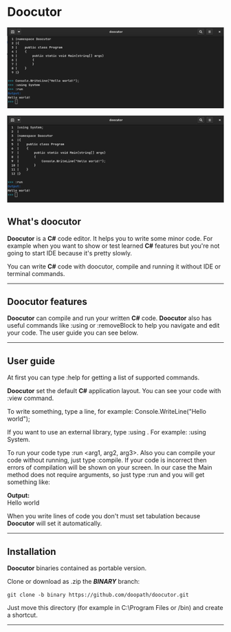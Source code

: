 # Doocutor

![no image](https://raw.githubusercontent.com/doopath/doocutor/functional_design/Doocutor/Resources/img/DoocutorScreen_1.png)

![no image](https://raw.githubusercontent.com/doopath/doocutor/functional_design/Doocutor/Resources/img/DoocutorScreen_2.png)

## What's doocutor
**Doocutor** is a **C#** code editor. It helps you to write some minor code. For example when
you want to show or test learned **C#** features but you're not going to start IDE because it's
pretty slowly.

You can write **C#** code with doocutor, compile and running it without IDE or terminal commands.
****

## Doocutor features
**Doocutor** can compile and run your written **C#** code. **Doocutor** also has useful commands like
:using or :removeBlock to help you navigate and edit your code. The user guide you can see below.
****

## User guide
At first you can type :help for getting a list of supported commands.

**Doocutor** set the default **C#** application layout. You can see your code with :view command.

To write something, type a line, for example: Console.WriteLine("Hello world");

If you want to use an external library, type :using <Lib name>. For example: :using System.

To run your code type :run <arg1, arg2, arg3>. Also you can compile your code without running,
just type :compile. If your code is incorrect then errors of compilation will be shown on your screen.
In our case the Main method does not require arguments, so just type :run and you will get something like:

**Output:**
<br/>
Hello world

When you write lines of code you don't must set tabulation because **Doocutor** will set it
automatically.
****

## Installation
**Doocutor** binaries contained as portable version.

Clone or download as .zip the ***BINARY*** branch:
```shell
git clone -b binary https://github.com/doopath/doocutor.git
```

Just move this directory (for example in C:\Program Files or /bin) and create a shortcut.
****
